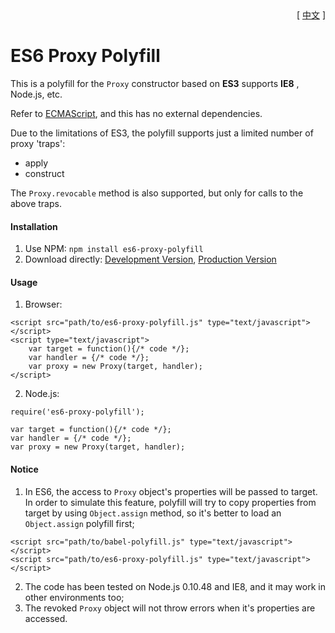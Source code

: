 <div align="right">[ <a href="README_zh.md">中文</a> ]</div>

# ES6 Proxy Polyfill
This is a polyfill for the `Proxy` constructor based on  **ES3**  supports  **IE8** , Node.js, etc.

Refer to <a href="https://tc39.github.io/ecma262/#sec-proxy-target-handler" target="_blank">ECMAScript</a>, and this has no external dependencies. 

Due to the limitations of ES3, the polyfill supports just a limited number of proxy 'traps':
* apply
* construct

The `Proxy.revocable` method is also supported, but only for calls to the above traps.

#### Installation

1. Use NPM: `npm install es6-proxy-polyfill`
2. Download directly: <a href="src/es6-proxy-polyfill.js" target="_blank">Development Version</a>, <a href="dist/es6-proxy-polyfill.js" target="_blank">Production Version</a>


#### Usage

1. Browser:
```
<script src="path/to/es6-proxy-polyfill.js" type="text/javascript"></script>
<script type="text/javascript">
    var target = function(){/* code */};
    var handler = {/* code */};
    var proxy = new Proxy(target, handler);
</script>
```
2. Node.js:
```
require('es6-proxy-polyfill');

var target = function(){/* code */};
var handler = {/* code */};
var proxy = new Proxy(target, handler);
```


#### Notice

1. In ES6, the access to `Proxy` object's properties will be passed to target. In order to simulate this feature, polyfill will try to copy properties from target by using `Object.assign` method, so it's better to load an `Object.assign` polyfill first;
```
<script src="path/to/babel-polyfill.js" type="text/javascript"></script>
<script src="path/to/es6-proxy-polyfill.js" type="text/javascript"></script>
```
2. The code has been tested on Node.js 0.10.48 and IE8, and it may work in other environments too;
3. The revoked `Proxy` object will not throw errors when it's properties are accessed.